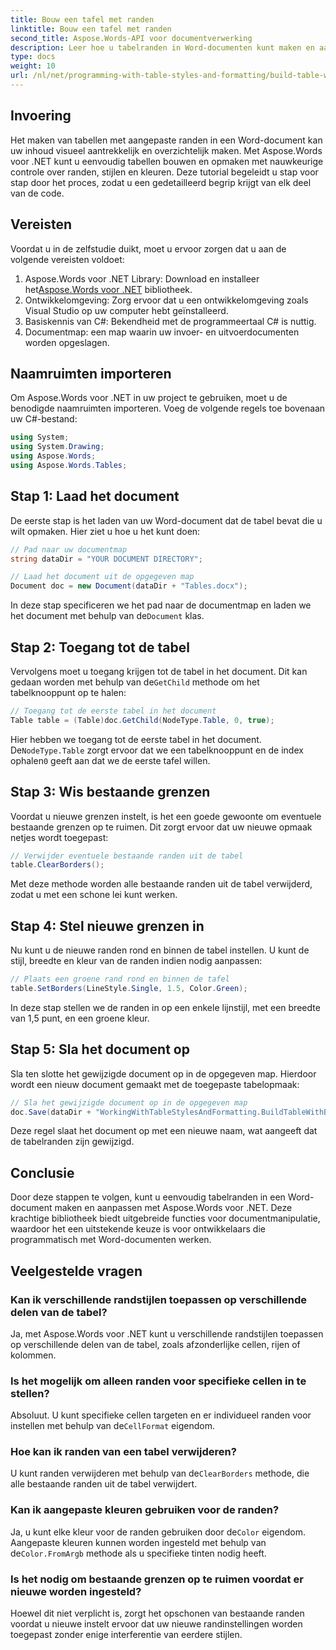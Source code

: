 ```yaml
---
title: Bouw een tafel met randen
linktitle: Bouw een tafel met randen
second_title: Aspose.Words-API voor documentverwerking
description: Leer hoe u tabelranden in Word-documenten kunt maken en aanpassen met Aspose.Words voor .NET. Volg onze stapsgewijze handleiding voor gedetailleerde instructies.
type: docs
weight: 10
url: /nl/net/programming-with-table-styles-and-formatting/build-table-with-borders/
---
```

## Invoering

Het maken van tabellen met aangepaste randen in een Word-document kan uw inhoud visueel aantrekkelijk en overzichtelijk maken. Met Aspose.Words voor .NET kunt u eenvoudig tabellen bouwen en opmaken met nauwkeurige controle over randen, stijlen en kleuren. Deze tutorial begeleidt u stap voor stap door het proces, zodat u een gedetailleerd begrip krijgt van elk deel van de code.

## Vereisten

Voordat u in de zelfstudie duikt, moet u ervoor zorgen dat u aan de volgende vereisten voldoet:

1.  Aspose.Words voor .NET Library: Download en installeer het[Aspose.Words voor .NET](https://releases.aspose.com/words/net/) bibliotheek.
2. Ontwikkelomgeving: Zorg ervoor dat u een ontwikkelomgeving zoals Visual Studio op uw computer hebt geïnstalleerd.
3. Basiskennis van C#: Bekendheid met de programmeertaal C# is nuttig.
4. Documentmap: een map waarin uw invoer- en uitvoerdocumenten worden opgeslagen.

## Naamruimten importeren

Om Aspose.Words voor .NET in uw project te gebruiken, moet u de benodigde naamruimten importeren. Voeg de volgende regels toe bovenaan uw C#-bestand:

```csharp
using System;
using System.Drawing;
using Aspose.Words;
using Aspose.Words.Tables;
```

## Stap 1: Laad het document

De eerste stap is het laden van uw Word-document dat de tabel bevat die u wilt opmaken. Hier ziet u hoe u het kunt doen:

```csharp
// Pad naar uw documentmap
string dataDir = "YOUR DOCUMENT DIRECTORY";

// Laad het document uit de opgegeven map
Document doc = new Document(dataDir + "Tables.docx");
```

 In deze stap specificeren we het pad naar de documentmap en laden we het document met behulp van de`Document` klas.

## Stap 2: Toegang tot de tabel

 Vervolgens moet u toegang krijgen tot de tabel in het document. Dit kan gedaan worden met behulp van de`GetChild` methode om het tabelknooppunt op te halen:

```csharp
// Toegang tot de eerste tabel in het document
Table table = (Table)doc.GetChild(NodeType.Table, 0, true);
```

 Hier hebben we toegang tot de eerste tabel in het document. De`NodeType.Table` zorgt ervoor dat we een tabelknooppunt en de index ophalen`0` geeft aan dat we de eerste tafel willen.

## Stap 3: Wis bestaande grenzen

Voordat u nieuwe grenzen instelt, is het een goede gewoonte om eventuele bestaande grenzen op te ruimen. Dit zorgt ervoor dat uw nieuwe opmaak netjes wordt toegepast:

```csharp
// Verwijder eventuele bestaande randen uit de tabel
table.ClearBorders();
```

Met deze methode worden alle bestaande randen uit de tabel verwijderd, zodat u met een schone lei kunt werken.

## Stap 4: Stel nieuwe grenzen in

Nu kunt u de nieuwe randen rond en binnen de tabel instellen. U kunt de stijl, breedte en kleur van de randen indien nodig aanpassen:

```csharp
// Plaats een groene rand rond en binnen de tafel
table.SetBorders(LineStyle.Single, 1.5, Color.Green);
```

In deze stap stellen we de randen in op een enkele lijnstijl, met een breedte van 1,5 punt, en een groene kleur.

## Stap 5: Sla het document op

Sla ten slotte het gewijzigde document op in de opgegeven map. Hierdoor wordt een nieuw document gemaakt met de toegepaste tabelopmaak:

```csharp
// Sla het gewijzigde document op in de opgegeven map
doc.Save(dataDir + "WorkingWithTableStylesAndFormatting.BuildTableWithBorders.docx");
```

Deze regel slaat het document op met een nieuwe naam, wat aangeeft dat de tabelranden zijn gewijzigd.

## Conclusie

Door deze stappen te volgen, kunt u eenvoudig tabelranden in een Word-document maken en aanpassen met Aspose.Words voor .NET. Deze krachtige bibliotheek biedt uitgebreide functies voor documentmanipulatie, waardoor het een uitstekende keuze is voor ontwikkelaars die programmatisch met Word-documenten werken.

## Veelgestelde vragen

### Kan ik verschillende randstijlen toepassen op verschillende delen van de tabel?
Ja, met Aspose.Words voor .NET kunt u verschillende randstijlen toepassen op verschillende delen van de tabel, zoals afzonderlijke cellen, rijen of kolommen.

### Is het mogelijk om alleen randen voor specifieke cellen in te stellen?
 Absoluut. U kunt specifieke cellen targeten en er individueel randen voor instellen met behulp van de`CellFormat` eigendom.

### Hoe kan ik randen van een tabel verwijderen?
 U kunt randen verwijderen met behulp van de`ClearBorders` methode, die alle bestaande randen uit de tabel verwijdert.

### Kan ik aangepaste kleuren gebruiken voor de randen?
 Ja, u kunt elke kleur voor de randen gebruiken door de`Color` eigendom. Aangepaste kleuren kunnen worden ingesteld met behulp van de`Color.FromArgb` methode als u specifieke tinten nodig heeft.

### Is het nodig om bestaande grenzen op te ruimen voordat er nieuwe worden ingesteld?
Hoewel dit niet verplicht is, zorgt het opschonen van bestaande randen voordat u nieuwe instelt ervoor dat uw nieuwe randinstellingen worden toegepast zonder enige interferentie van eerdere stijlen.